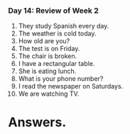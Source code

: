 ### Day 14: Review of Week 2
1. They study Spanish every day.
2. The weather is cold today.
3. How old are you?
4. The test is on Friday.
5. The chair is broken.
6. I have a rectangular table.
7. She is eating lunch.
8. What is your phone number?
9. I read the newspaper on Saturdays.
10. We are watching TV.

# Answers.

